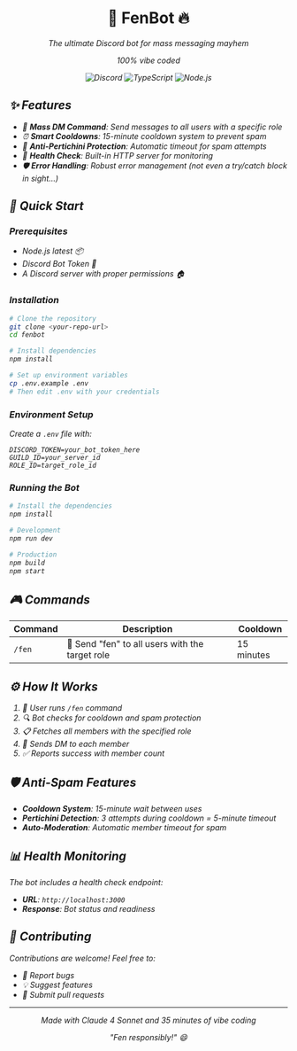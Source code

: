 <div align="center">
  <h1>🤖 FenBot 🔥</h1>
  <p><em>The ultimate Discord bot for mass messaging mayhem</em></p>
  <p><em>100% vibe coded<em></p>
  
  ![Discord](https://img.shields.io/badge/Discord-Bot-7289da?style=for-the-badge&logo=discord&logoColor=white)
  ![TypeScript](https://img.shields.io/badge/TypeScript-007ACC?style=for-the-badge&logo=typescript&logoColor=white)
  ![Node.js](https://img.shields.io/badge/Node.js-43853D?style=for-the-badge&logo=node.js&logoColor=white)
</div>

## ✨ Features

- 💬 **Mass DM Command**: Send messages to all users with a specific role
- ⏰ **Smart Cooldowns**: 15-minute cooldown system to prevent spam
- 🚫 **Anti-Pertichini Protection**: Automatic timeout for spam attempts
- 🏥 **Health Check**: Built-in HTTP server for monitoring
- 🛡️ **Error Handling**: Robust error management (not even a try/catch block in sight...)

## 🚀 Quick Start

### Prerequisites
- Node.js latest 📦
- Discord Bot Token 🔑
- A Discord server with proper permissions 🏠

### Installation

```bash
# Clone the repository
git clone <your-repo-url>
cd fenbot

# Install dependencies
npm install

# Set up environment variables
cp .env.example .env
# Then edit .env with your credentials
```

### Environment Setup

Create a `.env` file with:

```env
DISCORD_TOKEN=your_bot_token_here
GUILD_ID=your_server_id
ROLE_ID=target_role_id
```

### Running the Bot

```bash
# Install the dependencies
npm install

# Development
npm run dev

# Production
npm build
npm start
```

## 🎮 Commands

| Command | Description | Cooldown |
|---------|-------------|----------|
| `/fen` | 📨 Send "fen" to all users with the target role | 15 minutes |

## ⚙️ How It Works

1. 🎯 User runs `/fen` command
2. 🔍 Bot checks for cooldown and spam protection
3. 📋 Fetches all members with the specified role
4. 💌 Sends DM to each member
5. ✅ Reports success with member count

## 🛡️ Anti-Spam Features

- **Cooldown System**: 15-minute wait between uses
- **Pertichini Detection**: 3 attempts during cooldown = 5-minute timeout
- **Auto-Moderation**: Automatic member timeout for spam

## 📊 Health Monitoring

The bot includes a health check endpoint:
- **URL**: `http://localhost:3000`
- **Response**: Bot status and readiness

## 🤝 Contributing

Contributions are welcome! Feel free to:
- 🐛 Report bugs
- 💡 Suggest features
- 🔧 Submit pull requests
---

<div align="center">
  <p>Made with Claude 4 Sonnet and 35 minutes of vibe coding</p>
  <p><em>"Fen responsibly!"</em> 😄</p>
</div>